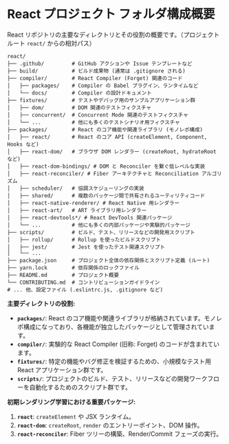 # React プロジェクト フォルダ構成概要

React リポジトリの主要なディレクトリとその役割の概要です。（プロジェクトルート `react/` からの相対パス）

```
react/
├── .github/         # GitHub アクションや Issue テンプレートなど
├── build/           # ビルド成果物 (通常は .gitignore される)
├── compiler/        # React Compiler (Forget) 関連のコード
│   ├── packages/    # Compiler の Babel プラグイン、ランタイムなど
│   └── docs/        # Compiler の設計ドキュメント
├── fixtures/        # テストやデバッグ用のサンプルアプリケーション群
│   ├── dom/         # DOM 関連のテストフィクスチャ
│   ├── concurrent/  # Concurrent Mode 関連のテストフィクスチャ
│   └── ...          # 他にも多くのテストシナリオ用フィクスチャ
├── packages/        # React のコア機能や関連ライブラリ (モノレポ構成)
│   ├── react/       # React のコア API (createElement, Component, Hooks など)
│   ├── react-dom/   # ブラウザ DOM レンダラー (createRoot, hydrateRoot など)
│   ├── react-dom-bindings/ # DOM と Reconciler を繋ぐ低レベルな実装
│   ├── react-reconciler/ # Fiber アーキテクチャと Reconciliation アルゴリズム
│   ├── scheduler/   # 協調スケジューリングの実装
│   ├── shared/      # 複数のパッケージ間で共有されるユーティリティコード
│   ├── react-native-renderer/ # React Native 用レンダラー
│   ├── react-art/   # ART ライブラリ用レンダラー
│   ├── react-devtools*/ # React DevTools 関連パッケージ
│   └── ...          # 他にも多くの内部パッケージや実験的パッケージ
├── scripts/         # ビルド、テスト、リリースなどの開発用スクリプト
│   ├── rollup/      # Rollup を使ったビルドスクリプト
│   ├── jest/        # Jest を使ったテスト関連スクリプト
│   └── ...
├── package.json     # プロジェクト全体の依存関係とスクリプト定義 (ルート)
├── yarn.lock        # 依存関係のロックファイル
├── README.md        # プロジェクト概要
└── CONTRIBUTING.md  # コントリビューションガイドライン
# ... 他、設定ファイル (.eslintrc.js, .gitignore など)
```

**主要ディレクトリの役割:**

*   **`packages/`**: React のコア機能や関連ライブラリが格納されています。モノレポ構成になっており、各機能が独立したパッケージとして管理されています。
*   **`compiler/`**: 実験的な React Compiler (旧称: Forget) のコードが含まれています。
*   **`fixtures/`**: 特定の機能やバグ修正を検証するための、小規模なテスト用 React アプリケーション群です。
*   **`scripts/`**: プロジェクトのビルド、テスト、リリースなどの開発ワークフローを自動化するためのスクリプト群です。

**初期レンダリング学習における重要パッケージ:**

1.  **`react`**: `createElement` や JSX ランタイム。
2.  **`react-dom`**: `createRoot`, `render` のエントリーポイント、DOM 操作。
3.  **`react-reconciler`**: Fiber ツリーの構築、Render/Commit フェーズの実行。
